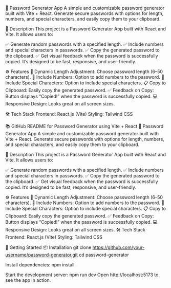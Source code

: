 🚀 Password Generator App
A simple and customizable password generator built with Vite + React. Generate secure passwords with options for length, numbers, and special characters, and easily copy them to your clipboard.

📝 Description
This project is a Password Generator App built with React and Vite. It allows users to:

✅ Generate random passwords with a specified length.
✅ Include numbers and special characters in passwords.
✅ Copy the generated password to the clipboard.
✅ Get visual feedback when the password is successfully copied.
It’s designed to be fast, responsive, and user-friendly.

⚙️ Features
🎯 Dynamic Length Adjustment: Choose password length (6–50 characters).
🔢 Include Numbers: Option to add numbers to the password.
🔣 Include Special Characters: Option to include special characters.
📋 Copy to Clipboard: Easily copy the generated password.
✅ Feedback on Copy: Button displays “Copied!” when the password is successfully copied.
💻 Responsive Design: Looks great on all screen sizes.

🛠️ Tech Stack
Frontend: React.js (Vite)
Styling: Tailwind CSS


📚 GitHub README for Password Generator using Vite + React
🚀 Password Generator App
A simple and customizable password generator built with Vite + React. Generate secure passwords with options for length, numbers, and special characters, and easily copy them to your clipboard.

📝 Description
This project is a Password Generator App built with React and Vite. It allows users to:

✅ Generate random passwords with a specified length.
✅ Include numbers and special characters in passwords.
✅ Copy the generated password to the clipboard.
✅ Get visual feedback when the password is successfully copied.
It’s designed to be fast, responsive, and user-friendly.

⚙️ Features
🎯 Dynamic Length Adjustment: Choose password length (6–50 characters).
🔢 Include Numbers: Option to add numbers to the password.
🔣 Include Special Characters: Option to include special characters.
📋 Copy to Clipboard: Easily copy the generated password.
✅ Feedback on Copy: Button displays “Copied!” when the password is successfully copied.
💻 Responsive Design: Looks great on all screen sizes.
🛠️ Tech Stack
Frontend: React.js (Vite)
Styling: Tailwind CSS



🚀 Getting Started
📦 Installation
git clone https://github.com/your-username/password-generator.git
cd password-generator


Install dependencies:
npm install


Start the development server:
npm run dev
Open http://localhost:5173 to see the app in action.
